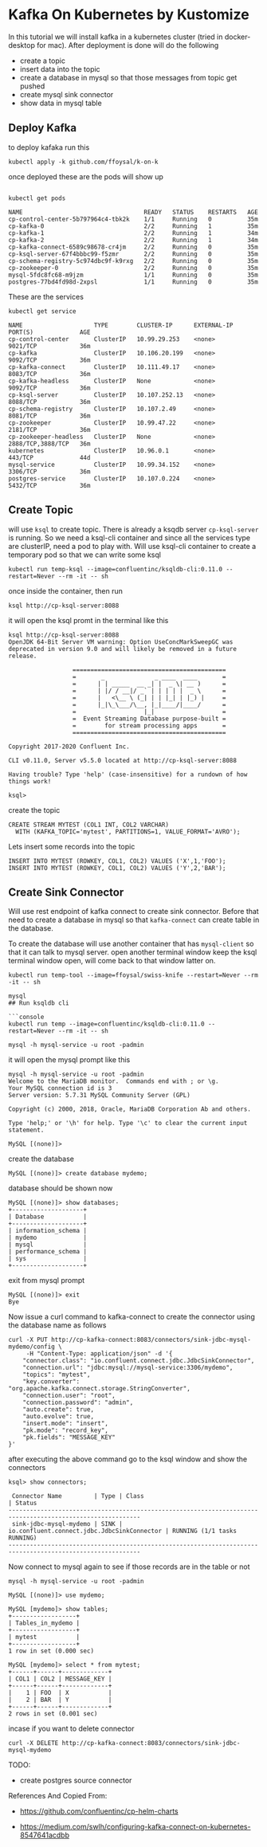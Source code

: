 # Kafka On Kubernetes by Kustomize

In this tutorial we will install kafka in a kubernetes cluster (tried in docker-desktop for mac). After deployment is done will do the following

- create a topic
- insert data into the topic
- create a database in mysql so that those messages from topic get pushed
- create mysql sink connector
- show data in mysql table

## Deploy Kafka

to deploy kafaka run this

```console
kubectl apply -k github.com/ffoysal/k-on-k
```

once deployed these are the pods will show up

```console

kubectl get pods

NAME                                  READY   STATUS    RESTARTS   AGE
cp-control-center-5b797964c4-tbk2k    1/1     Running   0          35m
cp-kafka-0                            2/2     Running   1          35m
cp-kafka-1                            2/2     Running   1          34m
cp-kafka-2                            2/2     Running   1          34m
cp-kafka-connect-6589c98678-cr4jm     2/2     Running   0          35m
cp-ksql-server-67f4bbbc99-f5zmr       2/2     Running   0          35m
cp-schema-registry-5c974dbc9f-k9rxg   2/2     Running   0          35m
cp-zookeeper-0                        2/2     Running   0          35m
mysql-5fdc8fc68-m9jzm                 1/1     Running   0          35m
postgres-77bd4fd98d-2xpsl             1/1     Running   0          35m
```

These are the services

```console
kubectl get service

NAME                    TYPE        CLUSTER-IP      EXTERNAL-IP   PORT(S)             AGE
cp-control-center       ClusterIP   10.99.29.253    <none>        9021/TCP            36m
cp-kafka                ClusterIP   10.106.20.199   <none>        9092/TCP            36m
cp-kafka-connect        ClusterIP   10.111.49.17    <none>        8083/TCP            36m
cp-kafka-headless       ClusterIP   None            <none>        9092/TCP            36m
cp-ksql-server          ClusterIP   10.107.252.13   <none>        8088/TCP            36m
cp-schema-registry      ClusterIP   10.107.2.49     <none>        8081/TCP            36m
cp-zookeeper            ClusterIP   10.99.47.22     <none>        2181/TCP            36m
cp-zookeeper-headless   ClusterIP   None            <none>        2888/TCP,3888/TCP   36m
kubernetes              ClusterIP   10.96.0.1       <none>        443/TCP             44d
mysql-service           ClusterIP   10.99.34.152    <none>        3306/TCP            36m
postgres-service        ClusterIP   10.107.0.224    <none>        5432/TCP            36m
```

## Create Topic

will use `ksql` to create topic. There is already a ksqdb server `cp-ksql-server` is running. So we need a ksql-cli container and since all the services type are clusterIP, need a pod to play with. Will use ksql-cli container to create a temporary pod so that we can write some ksql

```console
kubectl run temp-ksql --image=confluentinc/ksqldb-cli:0.11.0 --restart=Never --rm -it -- sh
```

once inside the container, then run

```console
ksql http://cp-ksql-server:8088
```

it will open the ksql promt in the terminal like this

```console
ksql http://cp-ksql-server:8088
OpenJDK 64-Bit Server VM warning: Option UseConcMarkSweepGC was deprecated in version 9.0 and will likely be removed in a future release.

                  ===========================================
                  =       _              _ ____  ____       =
                  =      | | _____  __ _| |  _ \| __ )      =
                  =      | |/ / __|/ _` | | | | |  _ \      =
                  =      |   <\__ \ (_| | | |_| | |_) |     =
                  =      |_|\_\___/\__, |_|____/|____/      =
                  =                   |_|                   =
                  =  Event Streaming Database purpose-built =
                  =        for stream processing apps       =
                  ===========================================

Copyright 2017-2020 Confluent Inc.

CLI v0.11.0, Server v5.5.0 located at http://cp-ksql-server:8088

Having trouble? Type 'help' (case-insensitive) for a rundown of how things work!

ksql>
```

create the topic

```console
CREATE STREAM MYTEST (COL1 INT, COL2 VARCHAR)
  WITH (KAFKA_TOPIC='mytest', PARTITIONS=1, VALUE_FORMAT='AVRO');
```

Lets insert some records into the topic

```console
INSERT INTO MYTEST (ROWKEY, COL1, COL2) VALUES ('X',1,'FOO');
INSERT INTO MYTEST (ROWKEY, COL1, COL2) VALUES ('Y',2,'BAR');
```

## Create Sink Connector

Will use rest endpoint of kafka connect to create sink connector. Before that need to create a database in mysql so that `kafka-connect` can create table in the database.

To create the database will use another container that has `mysql-client` so that it can talk to mysql server. open another terminal window keep the ksql terminal window open, will come back to that window latter on.

```console
kubectl run temp-tool --image=ffoysal/swiss-knife --restart=Never --rm -it -- sh

mysql
## Run ksqldb cli

```console
kubectl run temp --image=confluentinc/ksqldb-cli:0.11.0 --restart=Never --rm -it -- sh

mysql -h mysql-service -u root -padmin
```

it will open the mysql prompt like this

```console
mysql -h mysql-service -u root -padmin
Welcome to the MariaDB monitor.  Commands end with ; or \g.
Your MySQL connection id is 3
Server version: 5.7.31 MySQL Community Server (GPL)

Copyright (c) 2000, 2018, Oracle, MariaDB Corporation Ab and others.

Type 'help;' or '\h' for help. Type '\c' to clear the current input statement.

MySQL [(none)]>
```

create the database

```console
MySQL [(none)]> create database mydemo;
```

database should be shown now

```console
MySQL [(none)]> show databases;
+--------------------+
| Database           |
+--------------------+
| information_schema |
| mydemo             |
| mysql              |
| performance_schema |
| sys                |
+--------------------+
```

exit from mysql prompt

```console
MySQL [(none)]> exit
Bye
```

Now issue a curl command to kafka-connect to create the connector using the database name as follows

```console
curl -X PUT http://cp-kafka-connect:8083/connectors/sink-jdbc-mysql-mydemo/config \
     -H "Content-Type: application/json" -d '{
    "connector.class": "io.confluent.connect.jdbc.JdbcSinkConnector",
    "connection.url": "jdbc:mysql://mysql-service:3306/mydemo",
    "topics": "mytest",
    "key.converter": "org.apache.kafka.connect.storage.StringConverter",
    "connection.user": "root",
    "connection.password": "admin",
    "auto.create": true,
    "auto.evolve": true,
    "insert.mode": "insert",
    "pk.mode": "record_key",
    "pk.fields": "MESSAGE_KEY"
}'
```

after executing the above command go to the ksql window and show the connectors

```console
ksql> show connectors;

 Connector Name         | Type | Class                                       | Status
-----------------------------------------------------------------------------------------------------------
 sink-jdbc-mysql-mydemo | SINK | io.confluent.connect.jdbc.JdbcSinkConnector | RUNNING (1/1 tasks RUNNING)
-----------------------------------------------------------------------------------------------------------
```

Now connect to mysql again to see if those records are in the table or not

```console
mysql -h mysql-service -u root -padmin

MySQL [(none)]> use mydemo;

MySQL [mydemo]> show tables;
+------------------+
| Tables_in_mydemo |
+------------------+
| mytest           |
+------------------+
1 row in set (0.000 sec)

MySQL [mydemo]> select * from mytest;
+------+------+-------------+
| COL1 | COL2 | MESSAGE_KEY |
+------+------+-------------+
|    1 | FOO  | X           |
|    2 | BAR  | Y           |
+------+------+-------------+
2 rows in set (0.001 sec)

```

incase if you want to delete connector 

```console
curl -X DELETE http://cp-kafka-connect:8083/connectors/sink-jdbc-mysql-mydemo
```

TODO:

- create postgres source connector

References And Copied From:

- https://github.com/confluentinc/cp-helm-charts

- https://medium.com/swlh/configuring-kafka-connect-on-kubernetes-8547641acdbb
